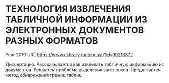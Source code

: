 # ТЕХНОЛОГИЯ ИЗВЛЕЧЕНИЯ ТАБЛИЧНОЙ ИНФОРМАЦИИ ИЗ ЭЛЕКТРОННЫХ ДОКУМЕНТОВ РАЗНЫХ ФОРМАТОВ

Year 2010
URL https://www.elibrary.ru/item.asp?id=19218372

Диссертация. Рассказывается как извлекать табличную информацию из документов. Решается проблема выделения заголовков. Предлагается метод обнаружения границ таблиц